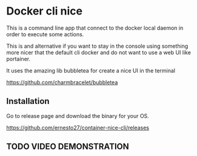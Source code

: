 # Docker cli nice
This is a command line app that connect to the docker local daemon in order to execute some actions.

This is and alternative if you want to stay in the console using something more nicer that the default cli docker and do not want to use a web UI like portainer.

It uses the amazing lib bubbletea for create a nice UI in the terminal

https://github.com/charmbracelet/bubbletea


## Installation
Go to release page and download the binary for your OS.

https://github.com/ernesto27/container-nice-cli/releases


## TODO VIDEO DEMONSTRATION 






